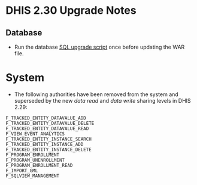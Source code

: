 # DHIS 2.30 Upgrade Notes

## Database

- Run the database [SQL upgrade script](upgrade-230.sql) once before updating the WAR file.

# System

- The following authorities have been removed from the system and superseded by the new *data read* and *data write* sharing levels in DHIS 2.29:

```
F_TRACKED_ENTITY_DATAVALUE_ADD
F_TRACKED_ENTITY_DATAVALUE_DELETE
F_TRACKED_ENTITY_DATAVALUE_READ
F_VIEW_EVENT_ANALYTICS
F_TRACKED_ENTITY_INSTANCE_SEARCH
F_TRACKED_ENTITY_INSTANCE_ADD
F_TRACKED_ENTITY_INSTANCE_DELETE
F_PROGRAM_ENROLLMENT
F_PROGRAM_UNENROLLMENT
F_PROGRAM_ENROLLMENT_READ
F_IMPORT_GML
F_SQLVIEW_MANAGEMENT
```

